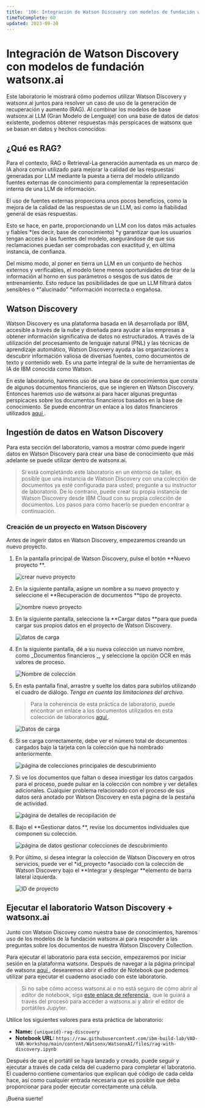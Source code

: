 ```yaml
---
title: '106: Integración de Watson Discovery con modelos de fundación watsonx.ai'
timeToComplete: 60
updated: 2023-09-20
---
```


# Integración de Watson Discovery con modelos de fundación watsonx.ai

Este laboratorio le mostrará cómo podemos utilizar Watson Discovery y watsonx.ai juntos para resolver un caso de uso de la generación de recuperación y aumento (RAG). Al combinar los modelos de base watsonx.ai LLM (Gran Modelo de Lenguaje) con una base de datos de datos existente, podemos obtener respuestas más perspicaces de watsonx que se basan en datos y hechos conocidos.

## ¿Qué es RAG?

Para el contexto, RAG o Retrieval-La generación aumentada es un marco de IA ahora común utilizado para mejorar la calidad de las respuestas generadas por LLM mediante la puesta a tierra del modelo utilizando fuentes externas de conocimiento para complementar la representación interna de una LLM de información.

El uso de fuentes externas proporciona unos pocos beneficios, como la mejora de la calidad de las respuestas de un LLM, así como la fiabilidad general de esas respuestas.

Esto se hace, en parte, proporcionando un LLM con los datos más actuales y fiables *(es decir, base de conocimiento) *y garantizar que los usuarios tengan acceso a las fuentes del modelo, asegurándose de que sus reclamaciones puedan ser comprobadas con exactitud y, en última instancia, de confianza.

Del mismo modo, al poner en tierra un LLM en un conjunto de hechos externos y verificables, el modelo tiene menos oportunidades de tirar de la información al horno en sus parámetros o sesgos de sus datos de entrenamiento. Esto reduce las posibilidades de que un LLM filtrará datos sensibles o *"alucinado" *información incorrecta o engañosa.

## Watson Discovery

Watson Discovery es una plataforma basada en IA desarrollada por IBM, accesible a través de la nube y diseñada para ayudar a las empresas a obtener información significativa de datos no estructurados. A través de la utilización del procesamiento de lenguaje natural (PNL) y las técnicas de aprendizaje automático, Watson Discovery ayuda a las organizaciones a descubrir información valiosa de diversas fuentes, como documentos de texto y contenido web. Es una parte integral de la suite de herramientas de IA de IBM conocida como Watson.

En este laboratorio, haremos uso de una base de conocimientos que consta de algunos documentos financieros, que se ingieren en Watson Discovery. Entonces haremos uso de watsonx.ai para hacer algunas preguntas perspicaces sobre los documentos financieros basados en la base de conocimiento. Se puede encontrar un enlace a los datos financieros utilizados [aquí ](https://github.com/ibm-build-lab/VAD-VAR-Workshop/tree/87155f66db7248994ff17fc0dfe80a3b99b64fc9/content/Watsonx/WatsonxAI/docs).

## Ingestión de datos en Watson Discovery

Para esta sección del laboratorio, vamos a mostrar cómo puede ingerir datos en Watson Discovery para crear una base de conocimiento que más adelante se puede utilizar dentro de watsonx.ai.

> Si está completando este laboratorio en un entorno de taller, es posible que una instancia de Watson Discovery con una colección de documentos ya esté configurada para usted; pregunte a su instructor de laboratorio. De lo contrario, puede crear su propia instancia de Watson Discovery desde IBM Cloud con su propia colección de documentos. Los pasos para cómo hacerlo se pueden encontrar a continuación.

### Creación de un proyecto en Watson Discovery

Antes de ingerir datos en Watson Discovery, empezaremos creando un nuevo proyecto.

1.  En la pantalla principal de Watson Discovery, pulse el botón **Nuevo proyecto **.

    ![crear nuevo proyecto ](./images/106/1-Discovery-Create-Project.png)

2.  En la siguiente pantalla, asigne un nombre a su nuevo proyecto y seleccione el **Recuperación de documentos **tipo de proyecto.

    ![nombre nuevo proyecto ](./images/106/2-Discovery-Name-Project.png)

3.  En la siguiente pantalla, seleccione la **Cargar datos **para que pueda cargar sus propios datos en el proyecto de Watson Discovery.

    ![datos de carga ](./images/106/3-Discovery-Upload-Data.png)

4.  En la siguiente pantalla, dé a su nueva colección un nuevo nombre, como _Documentos financieros _, y seleccione la opción OCR en más valores de proceso.

    ![Nombre de colección ](./images/106/4-Discovery-Collection.png)

5.  En esta pantalla final, arrastre y suelte los datos para subirlos utilizando el cuadro de diálogo. _Tenga en cuenta las limitaciones del archivo._

    > Para la coherencia de esta práctica de laboratorio, puede encontrar un enlace a los documentos utilizados en esta colección de laboratorios [aquí ](https://github.com/ibm-build-lab/VAD-VAR-Workshop/tree/87155f66db7248994ff17fc0dfe80a3b99b64fc9/content/Watsonx/WatsonxAI/docs).

    ![Datos de carga ](./images/106/5-Discovery-Upload-Page.png)

6.  Si se carga correctamente, debe ver el número total de documentos cargados bajo la tarjeta con la colección que ha nombrado anteriormente.

    ![página de colecciones principales de descubrimiento ](./images/106/6-Discovery-Main-Collections.png)

7.  Si ve los documentos que faltan o desea investigar los datos cargados para el proceso, puede pulsar en la colección con nombre y ver detalles adicionales. Cualquier problema relacionado con el proceso de sus datos será anotado por Watson Discovery en esta página de la pestaña de actividad.

    ![página de detalles de recopilación de ](./images/106/7-Discovery-Collection-Details.png)

8.  Bajo el **Gestionar datos **, revise los documentos individuales que componen su colección.

    ![página de datos gestionar colecciones de descubrimiento ](./images/106/8-Discovery-Manage-Collection.png)

9.  Por último, si desea integrar la colección de Watson Discovery en otros servicios, puede ver el *id_proyecto *asociado con la colección de Watson Discovery bajo el **Integrar y desplegar **elemento de barra lateral izquierda.

    ![ID de proyecto ](./images/106/9-Discovery-Find-Project-ID.png)

## Ejecutar el laboratorio Watson Discovery + watsonx.ai

Junto con Watson Discovey como nuestra base de conocimientos, haremos uso de los modelos de la fundación watsonx.ai para responder a las preguntas sobre los documentos de nuestra Watson Discovery Collection.

Para ejecutar el laboratorio para esta sección, empezaremos por iniciar sesión en la plataforma watsonx. Después de navegar a la página principal de watsonx [aquí ](https://dataplatform.cloud.ibm.com/wx/home), desearemos abrir el editor de Notebook que podemos utilizar para ejecutar el cuaderno asociado con este laboratorio.

> Si no sabe cómo access watsonx.ai o no está seguro de cómo abrir al editor de notebook, siga [este enlace de referencia ](/watsonx/watsonxai/100#how-do-i-import-a-jupyter-notebook-in-watsonxai), que le guiará a través del proceso para acceder a watsonx.ai y abrir el editor de portátiles Jupyter.

Utilice los siguientes valores para esta práctica de laboratorio:

- **Name:** `{uniqueid}-rag-discovery`
- **Notebook URL:** `https://raw.githubusercontent.com/ibm-build-lab/VAD-VAR-Workshop/main/content/Watsonx/WatsonxAI/files/rag-with-discovery.ipynb`

Después de que el portátil se haya lanzado y creado, puede seguir y ejecutar a través de cada celda del cuaderno para completar el laboratorio. El cuaderno contiene comentarios que explican qué código de cada celda hace, así como cualquier entrada necesaria que es posible que deba proporcionar para poder ejecutar correctamente una célula.

¡Buena suerte!
